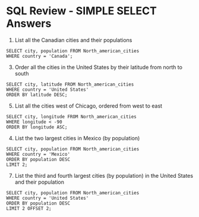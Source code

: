 # SQL Review - SIMPLE SELECT Answers

1. List all the Canadian cities and their populations
```
SELECT city, population FROM North_american_cities
WHERE country = 'Canada';
```

3. Order all the cities in the United States by their latitude from north to south
```
SELECT city, latitude FROM North_american_cities
WHERE country = 'United States'
ORDER BY latitude DESC;
```

5. List all the cities west of Chicago, ordered from west to east
```   
SELECT city, longitude FROM North_american_cities
WHERE longitude < -90
ORDER BY longitude ASC;
```
4. List the two largest cities in Mexico (by population)
```
SELECT city, population FROM North_american_cities
WHERE country = 'Mexico'
ORDER BY population DESC
LIMIT 2;
```

7. List the third and fourth largest cities (by population) in the United States and their population
```
SELECT city, population FROM North_american_cities
WHERE country = 'United States'
ORDER BY population DESC
LIMIT 2 OFFSET 2;
```
